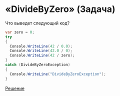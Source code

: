 # «DivideByZero» (Задача)

Что выведет следующий код?

```cs
var zero = 0;
try
{
  Console.WriteLine(42 / 0.0);
  Console.WriteLine(42.0 / 0);
  Console.WriteLine(42 / zero);
}
catch (DivideByZeroException)
{
  Console.WriteLine("DivideByZeroException");
}
```

[Решение](./DivideByZero-A.md)